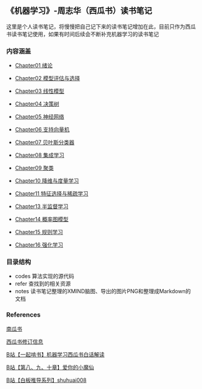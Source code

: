 ## 《机器学习》-周志华（西瓜书）读书笔记

这里是个人读书笔记，将慢慢把自己记下来的读书笔记增加在此，目前只作为西瓜书读书笔记使用，如果有时间后续会不断补充机器学习的读书笔记

### 内容涵盖

- [Chapter01 绪论](https://github.com/Ryuchen/Machine-Learning-Notes/blob/master/notes/chapter01/README.md)

- [Chapter02 模型评估与选择](https://github.com/Ryuchen/Machine-Learning-Notes/blob/master/notes/chapter02/README.md)

- [Chapter03 线性模型](https://github.com/Ryuchen/Machine-Learning-Notes/blob/master/notes/chapter03/README.md)

- [Chapter04 决策树]()

- [Chapter05 神经网络]()

- [Chapter06 支持向量机]()

- [Chapter07 贝叶斯分类器]()

- [Chapter08 集成学习]()

- [Chapter09 聚类]()

- [Chapter10 降维与度量学习]()

- [Chapter11 特征选择与稀疏学习]()

- [Chapter13 半监督学习]()

- [Chapter14 概率图模型]()

- [Chapter15 规则学习]()

- [Chapter16 强化学习]()


### 目录结构

- codes 算法实现的源代码
- refer 查找到的相关资源
- notes 读书笔记整理的XMIND脑图、导出的图片PNG和整理成Markdown的文档

### References

[南瓜书](https://datawhalechina.github.io/pumpkin-book/)

[西瓜书修订信息](https://cs.nju.edu.cn/zhouzh/zhouzh.files/publication/MLbook2016.htm)

[B站【一起啃书】机器学习西瓜书白话解读](https://www.bilibili.com/video/BV17J411C7zZ?from=search&seid=15545210339377283900)

[B站【第八、九、十章】爱你的小魔仙](https://space.bilibili.com/526523637)

[B站【白板推导系列】shuhuai008](https://space.bilibili.com/97068901?from=search&seid=17581486286883392677)